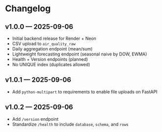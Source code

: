 # Changelog

## v1.0.0 — 2025-09-06
- Initial backend release for Render + Neon
- CSV upload to `air_quality_raw`
- Daily aggregation endpoint (mean/sum)
- Lightweight forecasting endpoint (seasonal naive by DOW, EWMA)
- Health + Version endpoints (planned)
- No UNIQUE index (duplicates allowed)

## v1.0.1 — 2025-09-06
- Add `python-multipart` to requirements to enable file uploads on FastAPI

## v1.0.2 — 2025-09-06
- Add `/version` endpoint
- Standardize `/health` to include `database`, `schema`, and `rows`
